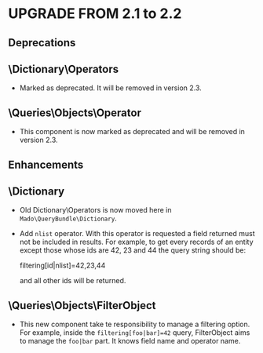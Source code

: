 UPGRADE FROM 2.1 to 2.2
=======================

## Deprecations

\Dictionary\Operators
---------------------

 * Marked as deprecated. It will be removed in version 2.3.

\Queries\Objects\Operator
-------------------------

 * This component is now marked as deprecated and will be removed in version
   2.3.

## Enhancements

\Dictionary
-----------

 * Old Dictionary\Operators is now moved here in `Mado\QueryBundle\Dictionary`.

 * Add `nlist` operator. With this operator is requested a field returned
   must not be included in results. For example, to get every records of an
   entity except those whose ids are 42, 23 and 44 the query string should be:

   filtering[id|nlist]=42,23,44

   and all other ids will be returned.

\Queries\Objects\FilterObject
-----------------------------

 * This new component take te responsibility to manage a filtering option. For
   example, inside the `filtering[foo|bar]=42` query, FilterObject aims to
   manage the `foo|bar` part. It knows field name and operator name.
